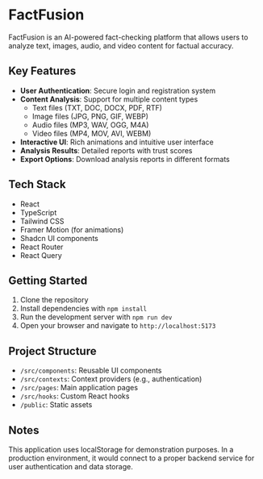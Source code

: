 
# FactFusion

FactFusion is an AI-powered fact-checking platform that allows users to analyze text, images, audio, and video content for factual accuracy.

## Key Features

- **User Authentication**: Secure login and registration system
- **Content Analysis**: Support for multiple content types
  - Text files (TXT, DOC, DOCX, PDF, RTF)
  - Image files (JPG, PNG, GIF, WEBP)
  - Audio files (MP3, WAV, OGG, M4A)
  - Video files (MP4, MOV, AVI, WEBM)
- **Interactive UI**: Rich animations and intuitive user interface
- **Analysis Results**: Detailed reports with trust scores
- **Export Options**: Download analysis reports in different formats

## Tech Stack

- React
- TypeScript
- Tailwind CSS
- Framer Motion (for animations)
- Shadcn UI components
- React Router
- React Query

## Getting Started

1. Clone the repository
2. Install dependencies with `npm install`
3. Run the development server with `npm run dev`
4. Open your browser and navigate to `http://localhost:5173`

## Project Structure

- `/src/components`: Reusable UI components
- `/src/contexts`: Context providers (e.g., authentication)
- `/src/pages`: Main application pages
- `/src/hooks`: Custom React hooks
- `/public`: Static assets

## Notes

This application uses localStorage for demonstration purposes. In a production environment, it would connect to a proper backend service for user authentication and data storage.
